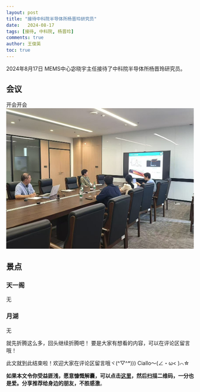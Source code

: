 ```yaml
---
layout: post
title: "接待中科院半导体所杨晋玲研究员"
date:   2024-08-17
tags: [接待, 中科院, 杨晋玲]
comments: true
author: 王俊英
toc: true
---
```


2024年8月17日
MEMS中心宓晓宇主任接待了中科院半导体所杨晋玲研究员。

<!-- more -->

## 会议
开会开会
![](../images/2024/8/17/微信图片_20240821155558.jpg)

## 景点
### 天一阁

无

### 月湖

无


就先折腾这么多，回头继续折腾吧！
要是大家有想看的内容，可以在评论区留言哦！



此文就到此结束啦！欢迎大家在评论区留言哦ヾ(^▽^*)))
Ciallo～(∠・ω< )⌒☆





**如果本文令你受益匪浅，愿意慷慨解囊，可以点击[这里](https://dotponder.github.io/likes/)，然后扫描二维码，一分也是爱。分享推荐给身边的朋友，不胜感激**。
